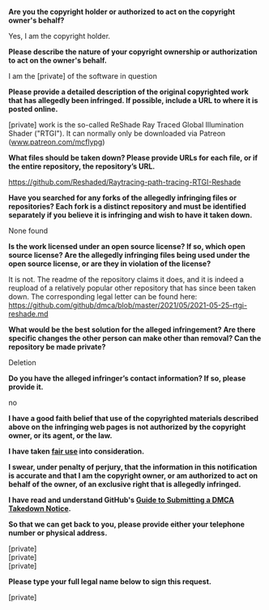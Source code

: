 **Are you the copyright holder or authorized to act on the copyright owner's behalf?**

Yes, I am the copyright holder.

**Please describe the nature of your copyright ownership or authorization to act on the owner's behalf.**

I am the [private] of the software in question

**Please provide a detailed description of the original copyrighted work that has allegedly been infringed. If possible, include a URL to where it is posted online.**

[private] work is the so-called ReShade Ray Traced Global Illumination Shader ("RTGI"). It can normally only be downloaded via Patreon (www.patreon.com/mcflypg)

**What files should be taken down? Please provide URLs for each file, or if the entire repository, the repository’s URL.**

https://github.com/Reshaded/Raytracing-path-tracing-RTGI-Reshade

**Have you searched for any forks of the allegedly infringing files or repositories? Each fork is a distinct repository and must be identified separately if you believe it is infringing and wish to have it taken down.**

None found

**Is the work licensed under an open source license? If so, which open source license? Are the allegedly infringing files being used under the open source license, or are they in violation of the license?**

It is not. The readme of the repository claims it does, and it is indeed a reupload of a relatively popular other repository that has since been taken down. The corresponding legal letter can be found here: https://github.com/github/dmca/blob/master/2021/05/2021-05-25-rtgi-reshade.md

**What would be the best solution for the alleged infringement? Are there specific changes the other person can make other than removal? Can the repository be made private?**

Deletion

**Do you have the alleged infringer’s contact information? If so, please provide it.**

no

**I have a good faith belief that use of the copyrighted materials described above on the infringing web pages is not authorized by the copyright owner, or its agent, or the law.**

**I have taken <a href="https://www.lumendatabase.org/topics/22">fair use</a> into consideration.**

**I swear, under penalty of perjury, that the information in this notification is accurate and that I am the copyright owner, or am authorized to act on behalf of the owner, of an exclusive right that is allegedly infringed.**

**I have read and understand GitHub's <a href="https://docs.github.com/articles/guide-to-submitting-a-dmca-takedown-notice/">Guide to Submitting a DMCA Takedown Notice</a>.**

**So that we can get back to you, please provide either your telephone number or physical address.**

[private]  
[private]  
[private]  

**Please type your full legal name below to sign this request.**

[private]  
